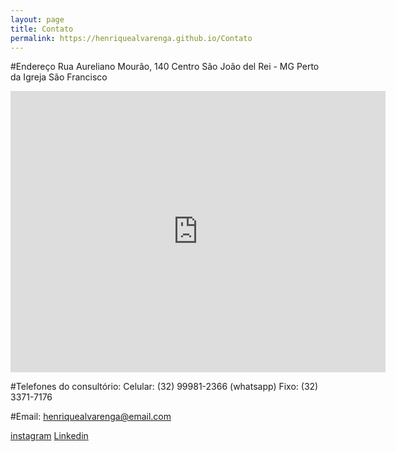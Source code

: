```yaml
---
layout: page
title: Contato
permalink: https://henriquealvarenga.github.io/Contato
---
```


#Endereço
Rua Aureliano Mourão, 140
Centro 
São João del Rei - MG
Perto da Igreja São Francisco

<iframe src="https://maps.app.goo.gl/P4P1QMFzkbbd5BGRA" width="600" height="450" frameborder="0" style="border:0" allowfullscreen></iframe>


#Telefones do consultório:
Celular: (32) 99981-2366 (whatsapp)
Fixo:    (32) 3371-7176 

#Email: 
henriquealvarenga@email.com

[instagram][instagram-link] 
[Linkedin][linkedin-link]

[instagram-link]: https://www.instagram.com/henriquealvarengadasilva
[linkedin-link]:  https://www.linkedin.com/in/henriquealvarengasilva
